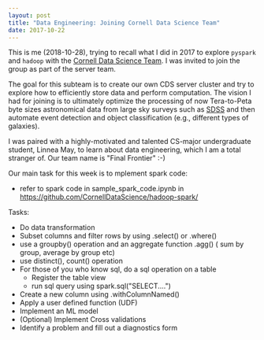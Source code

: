 ```yaml
---
layout: post
title: "Data Engineering: Joining Cornell Data Science Team"
date: 2017-10-22
---
```


This is me (2018-10-28), trying to recall what I did in 2017 to explore `pyspark` and `hadoop` with the [Cornell Data Science Team](https://cornelldata.science/). I was invited to join the group as part of the server team. 

The goal for this subteam is to create our own CDS server cluster and try to explore how to efficiently store data and perform computation. The vision I had for joining is to ultimately optimize the processing of now Tera-to-Peta byte sizes astronomical data from large sky surveys such as [SDSS](https://www.sdss.org/) and then automate event detection and object classification (e.g., different types of galaxies).  

I was paired with a highly-motivated and talented CS-major undergraduate student, Linnea May, to learn about data engineering, which I am a total stranger of. Our team name is "Final Frontier" :-)

Our main task for this week is to mplement spark code:
- refer to spark code in sample_spark_code.ipynb in https://github.com/CornellDataScience/hadoop-spark/

Tasks:
- Do data transformation
- Subset columns and filter rows by using .select() or .where()
- use a groupby() operation and an aggregate function .agg() ( sum by group, average by group etc)
- use distinct(), count() operation
- For those of you who know sql, do a sql operation on a table
    - Register the table view
    - run sql query using spark.sql("SELECT....")
- Create a new column using .withColumnNamed()
- Apply a user defined function (UDF)
- Implement an ML model
- (Optional) Implement Cross validations
- Identify a problem and fill out a diagnostics form


